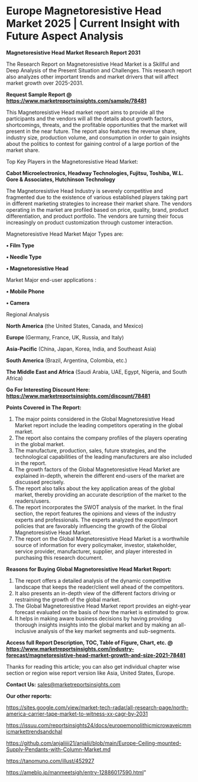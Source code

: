 # Europe Magnetoresistive Head Market 2025 | Current Insight with Future Aspect Analysis

<strong>Magnetoresistive Head Market Research Report 2031</strong>

The Research Report on Magnetoresistive Head Market is a Skillful and Deep Analysis of the Present Situation and Challenges. This research report also analyzes other important trends and market drivers that will affect market growth over 2025-2031.

<strong>Request Sample Report @ <a href=https://www.marketreportsinsights.com/sample/78481>https://www.marketreportsinsights.com/sample/78481</a></strong>

This Magnetoresistive Head market report aims to provide all the participants and the vendors will all the details about growth factors, shortcomings, threats, and the profitable opportunities that the market will present in the near future. The report also features the revenue share, industry size, production volume, and consumption in order to gain insights about the politics to contest for gaining control of a large portion of the market share.

Top Key Players in the Magnetoresistive Head Market:

<strong>Cabot Microelectronics, Headway Technologies, Fujitsu, Toshiba, W.L. Gore & Associates, Hutchinson Technology</strong>

The Magnetoresistive Head Industry is severely competitive and fragmented due to the existence of various established players taking part in different marketing strategies to increase their market share. The vendors operating in the market are profiled based on price, quality, brand, product differentiation, and product portfolio. The vendors are turning their focus increasingly on product customization through customer interaction.

Magnetoresistive Head Market Major Types are:

<strong>• Film Type

• Needle Type

• Magnetoresistive Head</strong>

Market Major end-user applications :

<strong>• Mobile Phone

• Camera</strong>

Regional Analysis

</u><strong><b>North America</b></strong> (the United States, Canada, and Mexico)

<strong><b>Europe </b></strong>(Germany, France, UK, Russia, and Italy)

<strong><b>Asia-Pacific</b></strong> (China, Japan, Korea, India, and Southeast Asia)

<strong><b>South America</b></strong> (Brazil, Argentina, Colombia, etc.)

<strong><b>The Middle East and Africa</b></strong> (Saudi Arabia, UAE, Egypt, Nigeria, and South Africa)

<strong>Go For Interesting Discount Here: <a href=https://www.marketreportsinsights.com/discount/78481>https://www.marketreportsinsights.com/discount/78481</a></strong>

<strong>Points Covered in The Report:</strong>
<ol>
  <li>The major points considered in the Global Magnetoresistive Head Market report include the leading competitors operating in the global market.</li>
  <li>The report also contains the company profiles of the players operating in the global market.</li>
  <li>The manufacture, production, sales, future strategies, and the technological capabilities of the leading manufacturers are also included in the report.</li>
  <li>The growth factors of the Global Magnetoresistive Head Market are explained in-depth, wherein the different end-users of the market are discussed precisely.</li>
  <li>The report also talks about the key application areas of the global market, thereby providing an accurate description of the market to the readers/users.</li>
  <li>The report incorporates the SWOT analysis of the market. In the final section, the report features the opinions and views of the industry experts and professionals. The experts analyzed the export/import policies that are favorably influencing the growth of the Global Magnetoresistive Head Market.</li>
  <li>The report on the Global Magnetoresistive Head Market is a worthwhile source of information for every policymaker, investor, stakeholder, service provider, manufacturer, supplier, and player interested in purchasing this research document.</li>
</ol>
<strong>Reasons for Buying Global Magnetoresistive Head Market Report:</strong>

<ol>
  <li>The report offers a detailed analysis of the dynamic competitive landscape that keeps the reader/client well ahead of the competitors.</li>
  <li>It also presents an in-depth view of the different factors driving or restraining the growth of the global market.</li>
  <li>The Global Magnetoresistive Head Market report provides an eight-year forecast evaluated on the basis of how the market is estimated to grow.</li>
  <li>It helps in making aware business decisions by having providing thorough insights insights into the global market and by making an all-inclusive analysis of the key market segments and sub-segments.</li>
</ol>
<strong>Access full Report Description, TOC, Table of Figure, Chart, etc. @ <a href=https://www.marketreportsinsights.com/industry-forecast/magnetoresistive-head-market-growth-and-size-2021-78481>https://www.marketreportsinsights.com/industry-forecast/magnetoresistive-head-market-growth-and-size-2021-78481</a></strong>


Thanks for reading this article; you can also get individual chapter wise section or region wise report version like Asia, United States, Europe.

<strong>Contact Us:</strong>
sales@marketreportsinsights.com

<strong>Our other reports:</strong>

<a href=https://sites.google.com/view/market-tech-radar/all-research-page/north-america-carrier-tape-market-to-witness-xx-cagr-by-2031>https://sites.google.com/view/market-tech-radar/all-research-page/north-america-carrier-tape-market-to-witness-xx-cagr-by-2031</a>

<a href=https://issuu.com/reportsinsights24/docs/europemonolithicmicrowaveicmmicmarkettrendsandchal>https://issuu.com/reportsinsights24/docs/europemonolithicmicrowaveicmmicmarkettrendsandchal</a>

<a href=https://github.com/anjaliiii21/anjalii/blob/main/Europe-Ceiling-mounted-Supply-Pendants-with-Column-Market.md>https://github.com/anjaliiii21/anjalii/blob/main/Europe-Ceiling-mounted-Supply-Pendants-with-Column-Market.md</a>

<a href=https://tanomuno.com/illust/452927>https://tanomuno.com/illust/452927</a>

<a href=https://ameblo.jp/manmeetsigh/entry-12886017590.html>https://ameblo.jp/manmeetsigh/entry-12886017590.html</a>"
